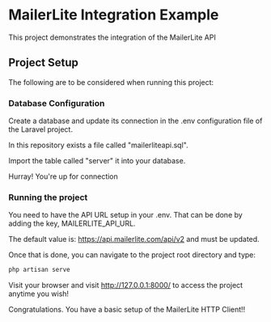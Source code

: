 # MailerLite Integration Example
This project demonstrates the integration of the MailerLite API

## Project Setup
The following are to be considered when running this project:

### Database Configuration
Create a database and update its connection in the .env configuration file of the Laravel project.

In this repository exists a file called "mailerliteapi.sql".

Import the table called "server" it into your database.

Hurray! You're up for connection

### Running the project

You need to have the API URL setup in your .env. That can be done by adding the key, MAILERLITE_API_URL.

The default value is: https://api.mailerlite.com/api/v2 and must be updated.

Once that is done, you can navigate to the project root directory and type:


```bash
php artisan serve
```

Visit your browser and visit http://127.0.0.1:8000/ to access the project anytime you wish!



Congratulations. You have a basic setup of the MailerLite HTTP Client!!
